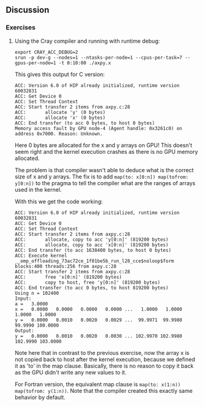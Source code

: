 ## Discussion

### Exercises

1. Using the Cray compiler and running with runtime debug:

       export CRAY_ACC_DEBUG=2
       srun -p dev-g --nodes=1 --ntasks-per-node=1 --cpus-per-task=7 --gpus-per-node=1 -t 0:10:00 ./axpy.x

   This gives this output for C version:

       ACC: Version 6.0 of HIP already initialized, runtime version 60032831
       ACC: Get Device 0
       ACC: Set Thread Context
       ACC: Start transfer 2 items from axpy.c:28
       ACC:       allocate 'y' (0 bytes)
       ACC:       allocate 'x' (0 bytes)
       ACC: End transfer (to acc 0 bytes, to host 0 bytes)
       Memory access fault by GPU node-4 (Agent handle: 0x3261c0) on address 0x7000. Reason: Unknown.

   Here 0 bytes are allocated for the x and y arrays on GPU!
   This doesn't seem right and the kernel execution crashes as there is no GPU memory allocated.

   The problem is that compiler wasn't able to deduce what is the correct size of x and y arrays.
   The fix is to add `map(to: x[0:n]) map(tofrom: y[0:n])` to the pragma to tell the compiler
   what are the ranges of arrays used in the kernel.

   With this we get the code working:

       ACC: Version 6.0 of HIP already initialized, runtime version 60032831
       ACC: Get Device 0
       ACC: Set Thread Context
       ACC: Start transfer 2 items from axpy.c:28
       ACC:       allocate, copy to acc 'y[0:n]' (819200 bytes)
       ACC:       allocate, copy to acc 'x[0:n]' (819200 bytes)
       ACC: End transfer (to acc 1638400 bytes, to host 0 bytes)
       ACC: Execute kernel __omp_offloading_73ac72ce_1f01be5b_run_l28_cce$noloop$form blocks:400 threads:256 from axpy.c:28
       ACC: Start transfer 2 items from axpy.c:28
       ACC:       free 'x[0:n]' (819200 bytes)
       ACC:       copy to host, free 'y[0:n]' (819200 bytes)
       ACC: End transfer (to acc 0 bytes, to host 819200 bytes)
       Using n = 102400
       Input:
       a =   3.0000
       x =   0.0000   0.0000   0.0000   0.0000 ...   1.0000   1.0000   1.0000   1.0000
       y =   0.0000   0.0010   0.0020   0.0029 ...  99.9971  99.9980  99.9990 100.0000
       Output:
       y =   0.0000   0.0010   0.0020   0.0030 ... 102.9970 102.9980 102.9990 103.0000

   Note here that in contrast to the previous exercise, now the array x is not copied back to host after the kernel execution,
   because we defined it as 'to' in the map clause. Basically, there is no reason to copy it back as the GPU didn't write any new values to it.

   For Fortran version, the equivalent map clause is `map(to: x(1:n)) map(tofrom: y(1:n))`.
   Note that the compiler created this exactly same behavior by default.
